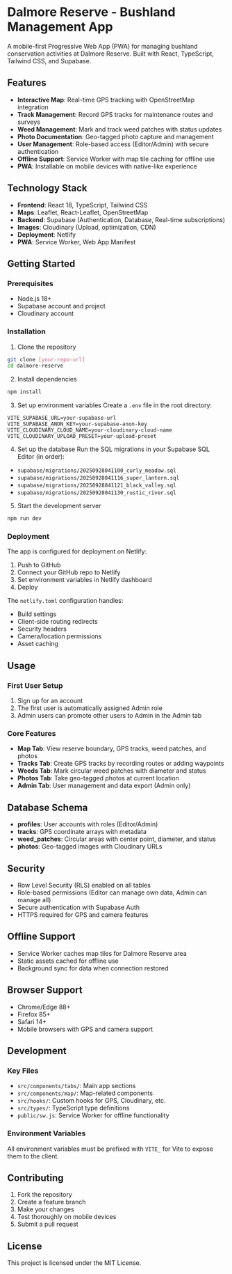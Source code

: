 # Dalmore Reserve - Bushland Management App

A mobile-first Progressive Web App (PWA) for managing bushland conservation activities at Dalmore Reserve. Built with React, TypeScript, Tailwind CSS, and Supabase.

## Features

- **Interactive Map**: Real-time GPS tracking with OpenStreetMap integration
- **Track Management**: Record GPS tracks for maintenance routes and surveys
- **Weed Management**: Mark and track weed patches with status updates
- **Photo Documentation**: Geo-tagged photo capture and management
- **User Management**: Role-based access (Editor/Admin) with secure authentication
- **Offline Support**: Service Worker with map tile caching for offline use
- **PWA**: Installable on mobile devices with native-like experience

## Technology Stack

- **Frontend**: React 18, TypeScript, Tailwind CSS
- **Maps**: Leaflet, React-Leaflet, OpenStreetMap
- **Backend**: Supabase (Authentication, Database, Real-time subscriptions)
- **Images**: Cloudinary (Upload, optimization, CDN)
- **Deployment**: Netlify
- **PWA**: Service Worker, Web App Manifest

## Getting Started

### Prerequisites

- Node.js 18+
- Supabase account and project
- Cloudinary account

### Installation

1. Clone the repository
```bash
git clone [your-repo-url]
cd dalmore-reserve
```

2. Install dependencies
```bash
npm install
```

3. Set up environment variables
Create a `.env` file in the root directory:
```
VITE_SUPABASE_URL=your-supabase-url
VITE_SUPABASE_ANON_KEY=your-supabase-anon-key
VITE_CLOUDINARY_CLOUD_NAME=your-cloudinary-cloud-name
VITE_CLOUDINARY_UPLOAD_PRESET=your-upload-preset
```

4. Set up the database
Run the SQL migrations in your Supabase SQL Editor (in order):
- `supabase/migrations/20250928041100_curly_meadow.sql`
- `supabase/migrations/20250928041116_super_lantern.sql`
- `supabase/migrations/20250928041121_black_valley.sql`
- `supabase/migrations/20250928041130_rustic_river.sql`

5. Start the development server
```bash
npm run dev
```

### Deployment

The app is configured for deployment on Netlify:

1. Push to GitHub
2. Connect your GitHub repo to Netlify
3. Set environment variables in Netlify dashboard
4. Deploy

The `netlify.toml` configuration handles:
- Build settings
- Client-side routing redirects
- Security headers
- Camera/location permissions
- Asset caching

## Usage

### First User Setup
1. Sign up for an account
2. The first user is automatically assigned Admin role
3. Admin users can promote other users to Admin in the Admin tab

### Core Features
- **Map Tab**: View reserve boundary, GPS tracks, weed patches, and photos
- **Tracks Tab**: Create GPS tracks by recording routes or adding waypoints
- **Weeds Tab**: Mark circular weed patches with diameter and status
- **Photos Tab**: Take geo-tagged photos at current location
- **Admin Tab**: User management and data export (Admin only)

## Database Schema

- **profiles**: User accounts with roles (Editor/Admin)
- **tracks**: GPS coordinate arrays with metadata
- **weed_patches**: Circular areas with center point, diameter, and status
- **photos**: Geo-tagged images with Cloudinary URLs

## Security

- Row Level Security (RLS) enabled on all tables
- Role-based permissions (Editor can manage own data, Admin can manage all)
- Secure authentication with Supabase Auth
- HTTPS required for GPS and camera features

## Offline Support

- Service Worker caches map tiles for Dalmore Reserve area
- Static assets cached for offline use
- Background sync for data when connection restored

## Browser Support

- Chrome/Edge 88+
- Firefox 85+
- Safari 14+
- Mobile browsers with GPS and camera support

## Development

### Key Files
- `src/components/tabs/`: Main app sections
- `src/components/map/`: Map-related components
- `src/hooks/`: Custom hooks for GPS, Cloudinary, etc.
- `src/types/`: TypeScript type definitions
- `public/sw.js`: Service Worker for offline functionality

### Environment Variables
All environment variables must be prefixed with `VITE_` for Vite to expose them to the client.

## Contributing

1. Fork the repository
2. Create a feature branch
3. Make your changes
4. Test thoroughly on mobile devices
5. Submit a pull request

## License

This project is licensed under the MIT License.